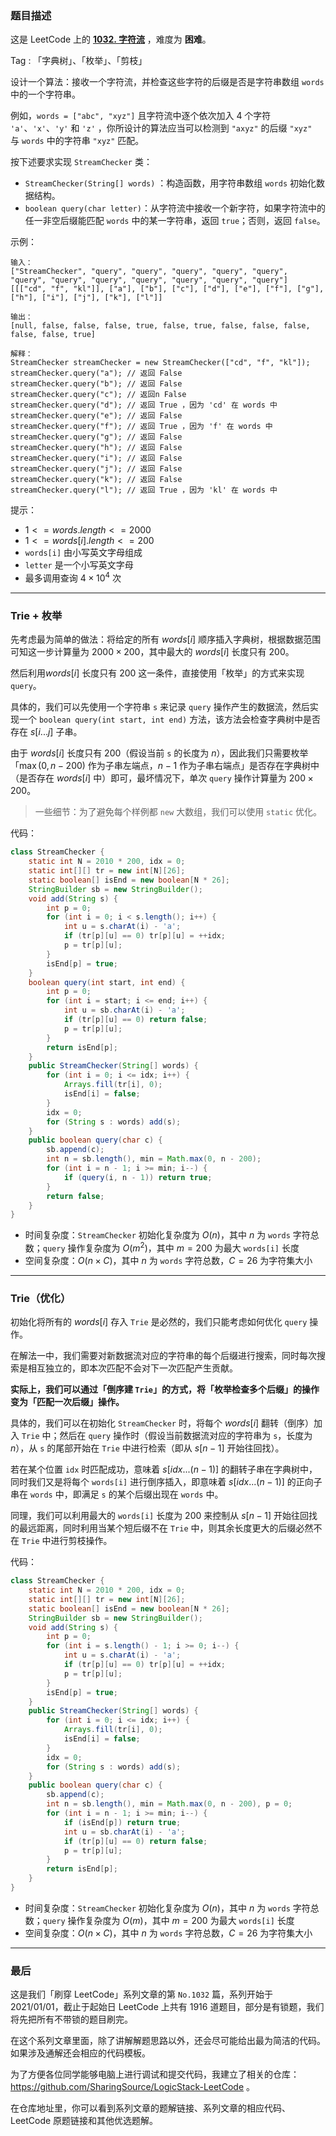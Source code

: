 ### 题目描述

这是 LeetCode 上的 **[1032. 字符流](https://leetcode.cn/problems/stream-of-characters/solution/by-ac_oier-ihd4/)** ，难度为 **困难**。

Tag : 「字典树」、「枚举」、「剪枝」



设计一个算法：接收一个字符流，并检查这些字符的后缀是否是字符串数组 `words` 中的一个字符串。

例如，`words = ["abc", "xyz"]` 且字符流中逐个依次加入 $4$ 个字符 `'a'`、`'x'`、`'y'` 和 `'z'` ，你所设计的算法应当可以检测到 `"axyz"` 的后缀 `"xyz"` 与 `words` 中的字符串 `"xyz"` 匹配。

按下述要求实现 `StreamChecker` 类：

* `StreamChecker(String[] words)` ：构造函数，用字符串数组 `words` 初始化数据结构。
* `boolean query(char letter)`：从字符流中接收一个新字符，如果字符流中的任一非空后缀能匹配 `words` 中的某一字符串，返回 `true`；否则，返回 `false`。

示例：
```
输入：
["StreamChecker", "query", "query", "query", "query", "query", "query", "query", "query", "query", "query", "query", "query"]
[[["cd", "f", "kl"]], ["a"], ["b"], ["c"], ["d"], ["e"], ["f"], ["g"], ["h"], ["i"], ["j"], ["k"], ["l"]]

输出：
[null, false, false, false, true, false, true, false, false, false, false, false, true]

解释：
StreamChecker streamChecker = new StreamChecker(["cd", "f", "kl"]);
streamChecker.query("a"); // 返回 False
streamChecker.query("b"); // 返回 False
streamChecker.query("c"); // 返回n False
streamChecker.query("d"); // 返回 True ，因为 'cd' 在 words 中
streamChecker.query("e"); // 返回 False
streamChecker.query("f"); // 返回 True ，因为 'f' 在 words 中
streamChecker.query("g"); // 返回 False
streamChecker.query("h"); // 返回 False
streamChecker.query("i"); // 返回 False
streamChecker.query("j"); // 返回 False
streamChecker.query("k"); // 返回 False
streamChecker.query("l"); // 返回 True ，因为 'kl' 在 words 中
```

提示：
* $1 <= words.length <= 2000$
* $1 <= words[i].length <= 200$
* `words[i]` 由小写英文字母组成
* `letter` 是一个小写英文字母
* 最多调用查询 $4 \times 10^4$ 次

---

### Trie + 枚举

先考虑最为简单的做法：将给定的所有 $words[i]$ 顺序插入字典树，根据数据范围可知这一步计算量为 $2000 \times 200$，其中最大的 $words[i]$ 长度只有 $200$。

然后利用$words[i]$ 长度只有 $200$ 这一条件，直接使用「枚举」的方式来实现 `query`。

具体的，我们可以先使用一个字符串 `s` 来记录 `query` 操作产生的数据流，然后实现一个 `boolean query(int start, int end)` 方法，该方法会检查字典树中是否存在 $s[i...j]$ 子串。

由于 $words[i]$ 长度只有 $200$（假设当前 `s` 的长度为 $n$），因此我们只需要枚举「$\max(0, n - 200)$ 作为子串左端点，$n - 1$ 作为子串右端点」是否存在字典树中（是否存在 $words[i]$ 中）即可，最坏情况下，单次 `query` 操作计算量为 $200 \times 200$。

> 一些细节：为了避免每个样例都 `new` 大数组，我们可以使用 `static` 优化。

代码：
```java
class StreamChecker {
    static int N = 2010 * 200, idx = 0;
    static int[][] tr = new int[N][26];
    static boolean[] isEnd = new boolean[N * 26];
    StringBuilder sb = new StringBuilder();
    void add(String s) {
        int p = 0;
        for (int i = 0; i < s.length(); i++) {
            int u = s.charAt(i) - 'a';
            if (tr[p][u] == 0) tr[p][u] = ++idx;
            p = tr[p][u];
        }
        isEnd[p] = true;
    }
    boolean query(int start, int end) {
        int p = 0;
        for (int i = start; i <= end; i++) {
            int u = sb.charAt(i) - 'a';
            if (tr[p][u] == 0) return false;
            p = tr[p][u];
        }
        return isEnd[p];
    }
    public StreamChecker(String[] words) {
        for (int i = 0; i <= idx; i++) {
            Arrays.fill(tr[i], 0);
            isEnd[i] = false;
        }
        idx = 0;
        for (String s : words) add(s);
    }
    public boolean query(char c) {
        sb.append(c);
        int n = sb.length(), min = Math.max(0, n - 200);
        for (int i = n - 1; i >= min; i--) {
            if (query(i, n - 1)) return true;
        }
        return false;
    }
}
```
* 时间复杂度：`StreamChecker` 初始化复杂度为 $O(n)$，其中 $n$ 为 `words` 字符总数；`query` 操作复杂度为 $O(m^2)$，其中 $m = 200$ 为最大 `words[i]` 长度
* 空间复杂度：$O(n \times C)$，其中 $n$ 为 `words` 字符总数，$C = 26$ 为字符集大小

---

### Trie（优化）

初始化将所有的 $words[i]$ 存入 `Trie` 是必然的，我们只能考虑如何优化 `query` 操作。

在解法一中，我们需要对新数据流对应的字符串的每个后缀进行搜索，同时每次搜索是相互独立的，即本次匹配不会对下一次匹配产生贡献。

**实际上，我们可以通过「倒序建 `Trie`」的方式，将「枚举检查多个后缀」的操作变为「匹配一次后缀」操作。**

具体的，我们可以在初始化 `StreamChecker` 时，将每个 $words[i]$ 翻转（倒序）加入 `Trie` 中；然后在 `query` 操作时（假设当前数据流对应的字符串为 `s`，长度为 $n$），从 `s` 的尾部开始在 `Trie` 中进行检索（即从 $s[n - 1]$ 开始往回找）。

若在某个位置 `idx` 时匹配成功，意味着 $s[idx ... (n-1)]$ 的翻转子串在字典树中，同时我们又是将每个 `words[i]` 进行倒序插入，即意味着 $s[idx ... (n - 1)]$ 的正向子串在 `words` 中，即满足 `s` 的某个后缀出现在 `words` 中。

同理，我们可以利用最大的 `words[i]` 长度为 $200$ 来控制从 $s[n - 1]$ 开始往回找的最远距离，同时利用当某个短后缀不在 `Trie` 中，则其余长度更大的后缀必然不在 `Trie` 中进行剪枝操作。

代码：
```java 
class StreamChecker {
    static int N = 2010 * 200, idx = 0;
    static int[][] tr = new int[N][26];
    static boolean[] isEnd = new boolean[N * 26];
    StringBuilder sb = new StringBuilder();
    void add(String s) {
        int p = 0;
        for (int i = s.length() - 1; i >= 0; i--) {
            int u = s.charAt(i) - 'a';
            if (tr[p][u] == 0) tr[p][u] = ++idx;
            p = tr[p][u];
        }
        isEnd[p] = true;
    }
    public StreamChecker(String[] words) {
        for (int i = 0; i <= idx; i++) {
            Arrays.fill(tr[i], 0);
            isEnd[i] = false;
        }
        idx = 0;
        for (String s : words) add(s);
    }
    public boolean query(char c) {
        sb.append(c);
        int n = sb.length(), min = Math.max(0, n - 200), p = 0;
        for (int i = n - 1; i >= min; i--) {
            if (isEnd[p]) return true;
            int u = sb.charAt(i) - 'a';
            if (tr[p][u] == 0) return false;
            p = tr[p][u];
        }
        return isEnd[p];
    }
}
```
* 时间复杂度：`StreamChecker` 初始化复杂度为 $O(n)$，其中 $n$ 为 `words` 字符总数；`query` 操作复杂度为 $O(m)$，其中 $m = 200$ 为最大 `words[i]` 长度
* 空间复杂度：$O(n \times C)$，其中 $n$ 为 `words` 字符总数，$C = 26$ 为字符集大小

---

### 最后

这是我们「刷穿 LeetCode」系列文章的第 `No.1032` 篇，系列开始于 2021/01/01，截止于起始日 LeetCode 上共有 1916 道题目，部分是有锁题，我们将先把所有不带锁的题目刷完。

在这个系列文章里面，除了讲解解题思路以外，还会尽可能给出最为简洁的代码。如果涉及通解还会相应的代码模板。

为了方便各位同学能够电脑上进行调试和提交代码，我建立了相关的仓库：https://github.com/SharingSource/LogicStack-LeetCode 。

在仓库地址里，你可以看到系列文章的题解链接、系列文章的相应代码、LeetCode 原题链接和其他优选题解。

